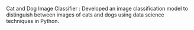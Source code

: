 Cat and Dog Image Classifier :
Developed an image classification model to
 distinguish between images of cats and dogs
 using data science techniques in Python.
